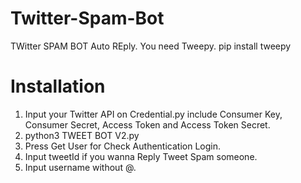 # Twitter-Spam-Bot
TWitter SPAM BOT Auto REply.
You need Tweepy.
pip install tweepy

# Installation
1. Input your Twitter API on Credential.py include Consumer Key, Consumer Secret, Access Token and Access Token Secret.
2. python3 TWEET BOT V2.py
3. Press Get User for Check Authentication Login.
4. Input tweetId if you wanna Reply Tweet Spam someone.
5. Input username without @.
